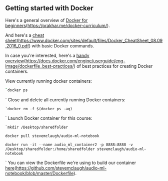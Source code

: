 
## Getting started with Docker


Here's a general overview of [Docker for beginners]()(https://prakhar.me/docker-curriculum/).

And here's a [cheat sheet]()(https://www.docker.com/sites/default/files/Docker_CheatSheet_08.09.2016_0.pdf) with basic Docker commands.

In case you're interested, here's a [handy overview]()(https://docs.docker.com/engine/userguide/eng-image/dockerfile_best-practices/) of best practices for creating Docker containers.


View currently running docker containers:

```bash
`docker ps
```
`
Close and delete all currently running Docker containers:

```
`docker rm -f $(docker ps -aq)
```
`
Launch Docker container for this course:

```
`mkdir /Desktop/sharedfolder

docker pull stevemclaugh/audio-ml-notebook

docker run -it --name audio_ml_container2 -p 8888:8888 -v /Desktop/sharedfolder:/home/sharedfolder stevemclaugh/audio-ml-notebook
```
`
You can view the Dockerfile we're using to build our container [here]()(https://github.com/stevemclaugh/audio-ml-notebook/blob/master/Dockerfile).

